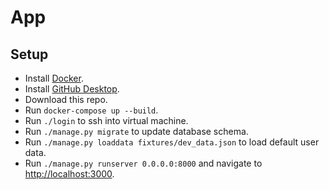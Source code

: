 # App

## Setup
- Install [Docker](https://www.docker.com/products/docker).
- Install [GitHub Desktop](https://desktop.github.com/).
- Download this repo.
- Run `docker-compose up --build`.
- Run `./login` to ssh into virtual machine.
- Run `./manage.py migrate` to update database schema.
- Run `./manage.py loaddata fixtures/dev_data.json` to load default user data.
- Run `./manage.py runserver 0.0.0.0:8000` and navigate to [http://localhost:3000](http://localhost:3000).
